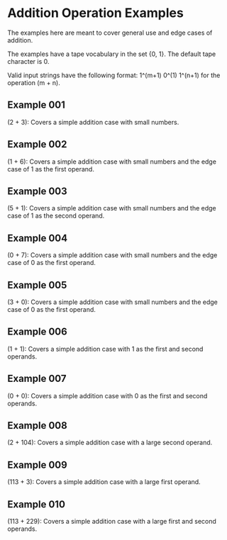 # Addition Operation Examples
The examples here are meant to cover general use and edge cases of addition. 

The examples have a tape vocabulary in the set {0, 1}. The default tape character is 0. 

Valid input strings have the following format: 1^(m+1) 0^(1) 1^(n+1) for the operation (m + n).

## Example 001
(2 + 3): Covers a simple addition case with small numbers. 

## Example 002
(1 + 6): Covers a simple addition case with small numbers and the edge case of 1 as the first operand.

## Example 003
(5 + 1): Covers a simple addition case with small numbers and the edge case of 1 as the second operand.

## Example 004
(0 + 7): Covers a simple addition case with small numbers and the edge case of 0 as the first operand.

## Example 005
(3 + 0): Covers a simple addition case with small numbers and the edge case of 0 as the first operand.

## Example 006
(1 + 1): Covers a simple addition case with 1 as the first and second operands.

## Example 007
(0 + 0): Covers a simple addition case with 0 as the first and second operands.

## Example 008
(2 + 104): Covers a simple addition case with a large second operand.

## Example 009
(113 + 3): Covers a simple addition case with a large first operand.

## Example 010
(113 + 229): Covers a simple addition case with a large first and second operands.